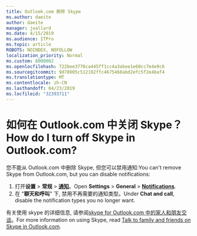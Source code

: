 ```yaml
---
title: Outlook.com 删除 Skype
ms.author: daeite
author: daeite
manager: joallard
ms.date: 4/15/2019
ms.audience: ITPro
ms.topic: article
ROBOTS: NOINDEX, NOFOLLOW
localization_priority: Normal
ms.custom: 8000082
ms.openlocfilehash: 722bee3770ca445ff1cc4a3abee1e60cc7e4e9c6
ms.sourcegitcommit: 9d78905c512192ffc4675468abd2efc5f2e4baf4
ms.translationtype: MT
ms.contentlocale: zh-CN
ms.lasthandoff: 04/23/2019
ms.locfileid: "32393711"
---
```

# <a name="how-do-i-turn-off-skype-in-outlookcom"></a><span data-ttu-id="d22dd-102">如何在 Outlook.com 中关闭 Skype？</span><span class="sxs-lookup"><span data-stu-id="d22dd-102">How do I turn off Skype in Outlook.com?</span></span>

<span data-ttu-id="d22dd-103">您不能从 Outlook.com 中删除 Skype, 但您可以禁用通知:</span><span class="sxs-lookup"><span data-stu-id="d22dd-103">You can't remove Skype from Outlook.com, but you can disable notifications:</span></span>

1. <span data-ttu-id="d22dd-104">打开**设置** > **常规** > **[通知](https://go.microsoft.com/fwlink/?linkid=2031594)**。</span><span class="sxs-lookup"><span data-stu-id="d22dd-104">Open **Settings** > **General** > **[Notifications](https://go.microsoft.com/fwlink/?linkid=2031594)**.</span></span> 
2. <span data-ttu-id="d22dd-105">在 "**聊天和呼叫**" 下, 禁用不再需要的通知类型。</span><span class="sxs-lookup"><span data-stu-id="d22dd-105">Under **Chat and call**, disable the notification types you no longer want.</span></span>

<span data-ttu-id="d22dd-106">有关使用 skype 的详细信息, 请参阅[skype for Outlook.com 中的家人和朋友交谈](https://support.office.com/article/83c6a5b1-3921-479c-b9e9-e753ce59c1fa)。</span><span class="sxs-lookup"><span data-stu-id="d22dd-106">For more information on using Skype, read [Talk to family and friends on Skype in Outlook.com](https://support.office.com/article/83c6a5b1-3921-479c-b9e9-e753ce59c1fa).</span></span>